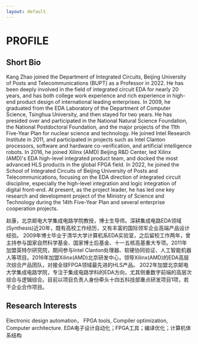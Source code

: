 ```yaml
---
layout: default
---
```


# PROFILE

## Short Bio
Kang Zhao joined the Department of Integrated Circuits, Beijing University of Posts and Telecommunications (BUPT) as a Professor in 2022. He has been deeply involved in the field of integrated circuit EDA for nearly 20 years, and has both college work experience and rich experience in high-end product design of international leading enterprises.
In 2009, he graduated from the EDA Laboratory of the Department of Computer Science, Tsinghua University, and then stayed for two years. He has presided over and participated in the National Natural Science Foundation, the National Postdoctoral Foundation, and the major projects of the 11th Five-Year Plan for nuclear science and technology. He joined Intel Research Institute in 2011, and participated in projects such as Intel Clanton processors, software and hardware co-verification, and artificial intelligence robots. In 2016, he joined Xilinx (AMD) Beijing R&D Center, led Xilinx (AMD)'s EDA high-level integrated product team, and docked the most advanced HLS products in the global FPGA field.
In 2022, he joined the School of Integrated Circuits of Beijing University of Posts and Telecommunications, focusing on the EDA direction of integrated circuit discipline, especially the high-level integration and logic integration of digital front-end. At present, as the project leader, he has led one key research and development project of the Ministry of Science and Technology during the 14th Five-Year Plan and several enterprise cooperation projects.

赵康，北京邮电大学集成电路学院教授，博士生导师。深耕集成电路EDA领域(Synthesis)近20年，既有高校工作经历，又有丰富的国际领军企业高端产品设计经验。
2009年博士毕业于清华大学计算机系EDA实验室，之后留校工作两年，曾主持参与国家自然科学基金、国家博士后基金、十一五核高基重大专项。2011年加盟英特尔研究院，期间参与Intel Clanton处理器、软硬协同验证、人工智能机器人等项目。2016年加盟Xilinx(AMD)北京研发中心，领导Xilinx(AMD)的EDA高层次综合产品团队，对接全球FPGA领域最先进的HLS产品。
2022年加盟北京邮电大学集成电路学院，专注于集成电路学科的EDA方向，尤其侧重数字前端的高层次综合与逻辑综合。目前以项目负责人身份牵头十四五科技部重点研发项目1项，若干企业合作项目。

## Research Interests
Electronic design automation， FPGA tools, Compiler optimization, Computer architecture.
EDA电子设计自动化；FPGA工具；编译优化；计算机体系结构
